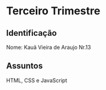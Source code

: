 # Terceiro Trimestre

## Identificação
Nome: Kauã Vieira de Araujo Nr.13

## Assuntos
HTML, CSS e JavaScript
